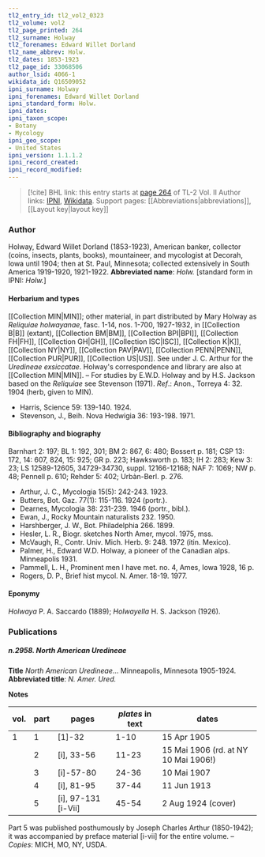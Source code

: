 ```yaml
---
tl2_entry_id: tl2_vol2_0323
tl2_volume: vol2
tl2_page_printed: 264
tl2_surname: Holway
tl2_forenames: Edward Willet Dorland
tl2_name_abbrev: Holw.
tl2_dates: 1853-1923
tl2_page_id: 33068506
author_lsid: 4066-1
wikidata_id: Q16509052
ipni_surname: Holway
ipni_forenames: Edward Willet Dorland
ipni_standard_form: Holw.
ipni_dates: 
ipni_taxon_scope: 
- Botany
- Mycology
ipni_geo_scope: 
- United States
ipni_version: 1.1.1.2
ipni_record_created: 
ipni_record_modified:
---
```


> [!cite] BHL link: this entry starts at [page 264](https://www.biodiversitylibrary.org/page/33068506) of TL-2 Vol. II
> Author links: [IPNI](https://www.ipni.org/a/4066-1), [Wikidata](https://www.wikidata.org/wiki/Q16509052). Support pages: [[Abbreviations|abbreviations]], [[Layout key|layout key]]

### Author

Holway, Edward Willet Dorland (1853-1923), American banker, collector (coins, insects, plants, books), mountaineer, and mycologist at Decorah, Iowa until 1904; then at St. Paul, Minnesota; collected extensively in South America 1919-1920, 1921-1922. 
**Abbreviated name**: *Holw.* \[standard form in IPNI: *Holw.*\]

#### Herbarium and types

[[Collection MIN|MIN]]; other material, in part distributed by Mary Holway as *Reliquiae holwayanae*, fasc. 1-14, nos. 1-700, 1927-1932, in [[Collection B|B]] (extant), [[Collection BM|BM]], [[Collection BPI|BPI]], [[Collection FH|FH]], [[Collection GH|GH]], [[Collection ISC|ISC]], [[Collection K|K]], [[Collection NY|NY]], [[Collection PAV|PAV]], [[Collection PENN|PENN]], [[Collection PUR|PUR]], [[Collection US|US]]. See under J. C. Arthur for the *Uredineae exsiccatae*. Holway's correspondence and library are also at [[Collection MIN|MIN]]. – For studies by E.W.D. Holway and by H.S. Jackson based on the *Reliquiae* see Stevenson (1971).
*Ref*.: Anon., Torreya 4: 32. 1904 (herb, given to MIN).
- Harris, Science 59: 139-140. 1924.
- Stevenson, J., Beih. Nova Hedwigia 36: 193-198. 1971.

#### Bibliography and biography

Barnhart 2: 197; BL 1: 192, 301; BM 2: 867, 6: 480; Bossert p. 181; CSP 13: 172, 14: 607, 824, 15: 925; GR p. 223; Hawksworth p. 183; IH 2: 283; Kew 3: 23; LS 12589-12605, 34729-34730, suppl. 12166-12168; NAF 7: 1069; NW p. 48; Pennell p. 610; Rehder 5: 402; Urbàn-Berl. p. 276.
- Arthur, J. C., Mycologia 15(5): 242-243. 1923.
- Butters, Bot. Gaz. 77(1): 115-116. 1924 (portr.).
- Dearnes, Mycologia 38: 231-239. 1946 (portr., bibl.).
- Ewan, J., Rocky Mountain naturalists 232. 1950.
- Harshberger, J. W., Bot. Philadelphia 266. 1899.
- Hesler, L. R., Biogr. sketches North Amer, mycol. 1975, mss.
- McVaugh, R., Contr. Univ. Mich. Herb. 9: 248. 1972 (itin. Mexico).
- Palmer, H., Edward W.D. Holway, a pioneer of the Canadian alps. Minneapolis 1931.
- Pammell, L. H., Prominent men I have met. no. 4, Ames, Iowa 1928, 16 p.
- Rogers, D. P., Brief hist mycol. N. Amer. 18-19. 1977.

#### Eponymy

*Holwaya* P. A. Saccardo (1889); *Holwayella* H. S. Jackson (1926).

### Publications

##### n.2958. North American Uredineae

**Title**
*North American Uredineae*... Minneapolis, Minnesota 1905-1924.
**Abbreviated title**: *N. Amer. Ured.*

**Notes**

|vol.	|part	|pages	|*plates* in text	|dates|
|---	|---	|---	|---	|---	|
|1	|1	|\[1\]-32	|1-10	|15 Apr 1905|
|	|2	|\[i\], 33-56	|11-23	|15 Mai 1906 (rd. at NY 10 Mai 1906!)|
|	|3	|\[i\]-57-80	|24-36	|10 Mai 1907|
|	|4	|\[i\], 81-95	|37-44	|11 Jun 1913|
|	|5	|\[i\], 97-131 \[i-Vii\]	|45-54	|2 Aug 1924 (cover)|

Part 5 was published posthumously by Joseph Charles Arthur (1850-1942); it was accompanied by preface material \[i-vii\] for the entire volume. – *Copies*: MICH, MO, NY, USDA.

